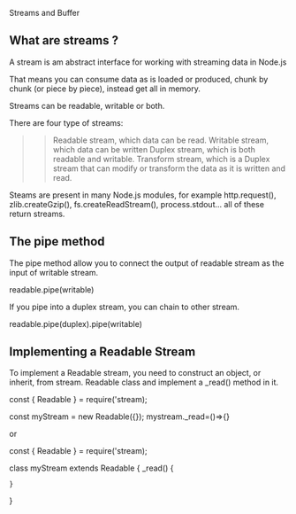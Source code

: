 Streams and Buffer

## What are streams ?

A stream is am abstract interface for working with streaming data in Node.js

That means you can consume data as is loaded or produced, chunk by chunk (or piece by piece), instead get all in memory.

Streams can be readable, writable or both.

There are four type of streams:

> > Readable stream, which data can be read.
> > Writable stream, which data can be written
> > Duplex stream, which is both readable and writable.
> > Transform stream, which is a Duplex stream that can modify or transform the data as it is written and read.

Steams are present in many Node.js modules, for example http.request(), zlib.createGzip(), fs.createReadStream(), process.stdout... all of these return streams.

## The pipe method

The pipe method allow you to connect the output of readable stream as the input of writable stream.

readable.pipe(writable)

If you pipe into a duplex stream, you can chain to other stream.

readable.pipe(duplex).pipe(writable)

## Implementing a Readable Stream

To implement a Readable stream, you need to construct an object, or inherit, from stream. Readable class and implement a \_read() method in it.

const { Readable } = require('stream);

const myStream = new Readable({});
mystream.\_read=()=>{}

or

const { Readable } = require('stream);

class myStream extends Readable {
\_read() {

    }
}
